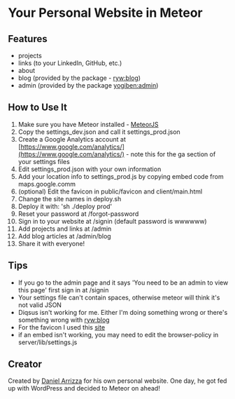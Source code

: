 # Your Personal Website in Meteor

## Features
- projects
- links (to your LinkedIn, GitHub, etc.)
- about
- blog (provided by the package - [ryw:blog](https://atmospherejs.com/ryw/blog))
- admin (provided by the package  [yogiben:admin](https://atmospherejs.com/yogiben/admin))

## How to Use It

1. Make sure you have Meteor installed - [MeteorJS](https://meteorjs.com)
1. Copy the settings_dev.json and call it settings_prod.json
1. Create a Google Analytics account at [https://www.google.com/analytics/](https://www.google.com/analytics/) - note this for the ga section of your settings files
1. Edit settings_prod.json with your own information
1. Add your location info to settings_prod.js by copying embed code from maps.google.comm
1. (optional) Edit the favicon in public/favicon and client/main.html
1. Change the site names in deploy.sh
1. Deploy it with: 'sh ./deploy prod'
1. Reset your password at /forgot-password
1. Sign in to your website at /signin (default password is wwwwww)
1. Add projects and links at /admin
1. Add blog articles at /admin/blog
1. Share it with everyone!

## Tips

- If you go to the admin page and it says 'You need to be an admin to view this page' first sign in at /signin
- Your settings file can't contain spaces, otherwise meteor will think it's not valid JSON
- Diqsus isn't working for me. Either I'm doing something wrong or there's something wrong with [ryw:blog](https://atmospherejs.com/ryw/blog)
- For the favicon I used this [site](http://www.favicon-generator.org/)
- if an embed isn't working, you may need to edit the browser-policy in server/lib/settings.js

## Creator

Created by [Daniel Arrizza](http://danielarrizza.com) for his own personal website. One day, he got fed up with WordPress and decided to Meteor on ahead!
